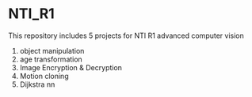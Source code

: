 # NTI_R1
This repository includes 5 projects for NTI R1 advanced computer vision 
1. object manipulation
2. age transformation
3. Image Encryption & Decryption
4. Motion cloning
5. Dijkstra nn
